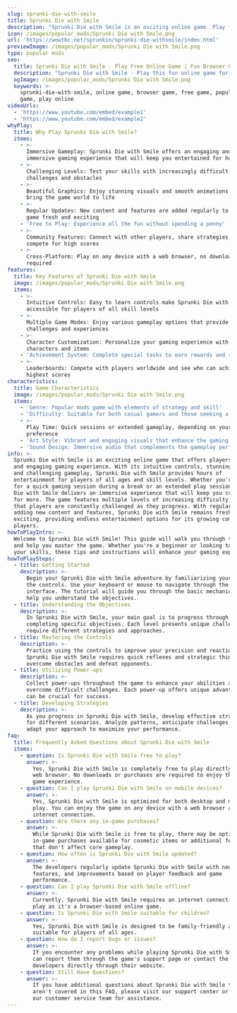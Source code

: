 ```yaml
---
slug: sprunki-die-with-smile
title: Sprunki Die with Smile
description: "Sprunki Die with Smile is an exciting online game. Play for free directly in your browser!"
icon: /images/popular_mods/Sprunki Die with Smile.png
url: 'https://wowtbc.net/sprunkin/sprunki-die-withsmile/index.html'
previewImage: /images/popular_mods/Sprunki Die with Smile.png
type: popular mods
seo:
  title: Sprunki Die with Smile - Play Free Online Game | Fun Browser Games
  description: "Sprunki Die with Smile - Play this fun online game for free in your browser. No download required!"
  ogImage: /images/popular_mods/Sprunki Die with Smile.png
  keywords: >-
    sprunki-die-with-smile, online game, browser game, free game, popular mods
    game, play online
videoUrls:
  - 'https://www.youtube.com/embed/example1'
  - 'https://www.youtube.com/embed/example2'
whyPlay:
  title: Why Play Sprunki Die with Smile?
  items:
    - >-
      Immersive Gameplay: Sprunki Die with Smile offers an engaging and
      immersive gaming experience that will keep you entertained for hours
    - >-
      Challenging Levels: Test your skills with increasingly difficult
      challenges and obstacles
    - >-
      Beautiful Graphics: Enjoy stunning visuals and smooth animations that
      bring the game world to life
    - >-
      Regular Updates: New content and features are added regularly to keep the
      game fresh and exciting
    - 'Free to Play: Experience all the fun without spending a penny'
    - >-
      Community Features: Connect with other players, share strategies, and
      compete for high scores
    - >-
      Cross-Platform: Play on any device with a web browser, no downloads
      required
features:
  title: Key Features of Sprunki Die with Smile
  image: /images/popular_mods/Sprunki Die with Smile.png
  items:
    - >-
      Intuitive Controls: Easy to learn controls make Sprunki Die with Smile
      accessible for players of all skill levels
    - >-
      Multiple Game Modes: Enjoy various gameplay options that provide different
      challenges and experiences
    - >-
      Character Customization: Personalize your gaming experience with unique
      characters and items
    - 'Achievement System: Complete special tasks to earn rewards and recognition'
    - >-
      Leaderboards: Compete with players worldwide and see who can achieve the
      highest scores
characteristics:
  title: Game Characteristics
  image: /images/popular_mods/Sprunki Die with Smile.png
  items:
    - 'Genre: Popular mods game with elements of strategy and skill'
    - 'Difficulty: Suitable for both casual gamers and those seeking a challenge'
    - >-
      Play Time: Quick sessions or extended gameplay, depending on your
      preference
    - 'Art Style: Vibrant and engaging visuals that enhance the gaming experience'
    - 'Sound Design: Immersive audio that complements the gameplay perfectly'
info: >-
  Sprunki Die with Smile is an exciting online game that offers players a unique
  and engaging gaming experience. With its intuitive controls, stunning visuals,
  and challenging gameplay, Sprunki Die with Smile provides hours of
  entertainment for players of all ages and skill levels. Whether you're looking
  for a quick gaming session during a break or an extended play session, Sprunki
  Die with Smile delivers an immersive experience that will keep you coming back
  for more. The game features multiple levels of increasing difficulty, ensuring
  that players are constantly challenged as they progress. With regular updates
  adding new content and features, Sprunki Die with Smile remains fresh and
  exciting, providing endless entertainment options for its growing community of
  players.
howToPlayIntro: >-
  Welcome to Sprunki Die with Smile! This guide will walk you through the basics
  and help you master the game. Whether you're a beginner or looking to improve
  your skills, these tips and instructions will enhance your gaming experience.
howToPlaySteps:
  - title: Getting Started
    description: >-
      Begin your Sprunki Die with Smile adventure by familiarizing yourself with
      the controls. Use your keyboard or mouse to navigate through the game
      interface. The tutorial will guide you through the basic mechanics and
      help you understand the objectives.
  - title: Understanding the Objectives
    description: >-
      In Sprunki Die with Smile, your main goal is to progress through levels by
      completing specific objectives. Each level presents unique challenges that
      require different strategies and approaches.
  - title: Mastering the Controls
    description: >-
      Practice using the controls to improve your precision and reaction time.
      Sprunki Die with Smile requires quick reflexes and strategic thinking to
      overcome obstacles and defeat opponents.
  - title: Utilizing Power-ups
    description: >-
      Collect power-ups throughout the game to enhance your abilities and
      overcome difficult challenges. Each power-up offers unique advantages that
      can be crucial for success.
  - title: Developing Strategies
    description: >-
      As you progress in Sprunki Die with Smile, develop effective strategies
      for different scenarios. Analyze patterns, anticipate challenges, and
      adapt your approach to maximize your performance.
faq:
  title: Frequently Asked Questions about Sprunki Die with Smile
  items:
    - question: Is Sprunki Die with Smile free to play?
      answer: >-
        Yes, Sprunki Die with Smile is completely free to play directly in your
        web browser. No downloads or purchases are required to enjoy the full
        game experience.
    - question: Can I play Sprunki Die with Smile on mobile devices?
      answer: >-
        Yes, Sprunki Die with Smile is optimized for both desktop and mobile
        play. You can enjoy the game on any device with a web browser and
        internet connection.
    - question: Are there any in-game purchases?
      answer: >-
        While Sprunki Die with Smile is free to play, there may be optional
        in-game purchases available for cosmetic items or additional features
        that don't affect core gameplay.
    - question: How often is Sprunki Die with Smile updated?
      answer: >-
        The developers regularly update Sprunki Die with Smile with new content,
        features, and improvements based on player feedback and game
        performance.
    - question: Can I play Sprunki Die with Smile offline?
      answer: >-
        Currently, Sprunki Die with Smile requires an internet connection to
        play as it's a browser-based online game.
    - question: Is Sprunki Die with Smile suitable for children?
      answer: >-
        Yes, Sprunki Die with Smile is designed to be family-friendly and
        suitable for players of all ages.
    - question: How do I report bugs or issues?
      answer: >-
        If you encounter any problems while playing Sprunki Die with Smile, you
        can report them through the game's support page or contact the
        developers directly through their website.
    - question: Still Have Questions?
      answer: >-
        If you have additional questions about Sprunki Die with Smile that
        aren't covered in this FAQ, please visit our support center or contact
        our customer service team for assistance.
---
```


